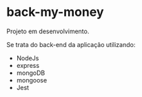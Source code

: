 # back-my-money
Projeto em desenvolvimento.

Se trata do back-end da aplicação utilizando:
- NodeJs
- express
- mongoDB
- mongoose
- Jest
